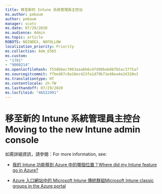 ```yaml
---
title: 移至新的 Intune 系統管理員主控台
ms.author: pebaum
author: pebaum
manager: scotv
ms.date: 07/29/2020
ms.audience: Admin
ms.topic: article
ROBOTS: NOINDEX, NOFOLLOW
localization_priority: Priority
ms.collection: Adm_O365
ms.custom:
- "1791"
- "9000214"
ms.openlocfilehash: f558bbec7063aaa6b6c47d98beb0bfb5ac3775a7
ms.sourcegitcommit: ffbed67c0a16ec423fa1d79b71e48ea4e2d320e1
ms.translationtype: HT
ms.contentlocale: zh-TW
ms.lasthandoff: 07/29/2020
ms.locfileid: "46522991"
---
```

# <a name="moving-to-the-new-intune-admin-console"></a><span data-ttu-id="594be-102">移至新的 Intune 系統管理員主控台</span><span class="sxs-lookup"><span data-stu-id="594be-102">Moving to the new Intune admin console</span></span>

<span data-ttu-id="594be-103">如需詳細資訊，請參閱：</span><span class="sxs-lookup"><span data-stu-id="594be-103">For more information, see:</span></span>

- [<span data-ttu-id="594be-104">我的 Intune 功能移到 Azure 中的哪個位置？</span><span class="sxs-lookup"><span data-stu-id="594be-104">Where did my Intune feature go in Azure?</span></span>](https://docs.microsoft.com/intune/ui-changes)

- [<span data-ttu-id="594be-105">Azure 入口網站中的 Microsoft Intune 傳統群組</span><span class="sxs-lookup"><span data-stu-id="594be-105">Microsoft Intune classic groups in the Azure portal</span></span>](https://docs.microsoft.com/intune/groups-get-started)